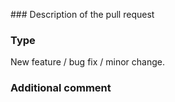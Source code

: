 ### Description of the pull request



### Type

New feature / bug fix / minor change.

### Additional comment

